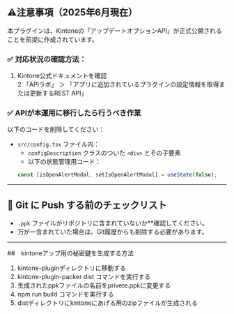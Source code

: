 

## ⚠️注意事項（2025年6月現在）

本プラグインは、Kintoneの「アップデートオプションAPI」が正式公開されることを前提に作成されています。

### ✅ 対応状況の確認方法：

  1. Kintone公式ドキュメントを確認  
  2.「APIラボ」 ＞  「アプリに追加されているプラグインの設定情報を取得または更新するREST API」

### ✅ APIが本運用に移行したら行うべき作業

以下のコードを削除してください：

  - `src/config.tsx` ファイル内：
    - `configDescription` クラスのついた `<div>` とその子要素
    - 以下の状態管理用コード：
    ```ts
    const [isOpenAlertModal, setIsOpenAlertModal] = useState(false);
    ```
-----------------------------------------------------------------------------------------------------




## 🔐 Git に Push する前のチェックリスト

  - `.ppk` ファイルがリポジトリに含まれていないか**確認してください。
  - 万が一含まれていた場合は、Git履歴からも削除する必要があります。

------------------------------------------------------------------------------------------------------




##　kintoneアップ用の秘密鍵を生成する方法
  1. kintone-pluginディレクトリに移動する
  2. kintone-plugin-packer dist コマンドを実行する
  3. 生成されたppkファイルの名前をprivete.ppkに変更する
  4. npm run build コマンドを実行する
  5. distディレクトリにkintoneにあげる用のzipファイルが生成される